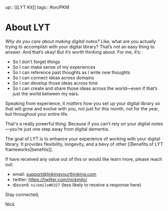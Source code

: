 up:: [[LYT Kit]]
tags:: #on/PKM 

# About LYT
*Why do you care about making digital notes?* Like, what are you actually trying to accomplish with your digital library? That’s not an easy thing to answer. And that’s okay! But it’s worth thinking about. For me, it’s: 

- So I don’t forget things
- So I can make sense of my experiences
- So I can reference past thoughts as I write new thoughts
- So I can connect ideas across domains
- So I can develop those ideas across time
- So I can create and share those ideas across the world—even if that’s just the world between my ears.

Speaking from experience, it *matters* how you set up your digital library so that will grow and evolve with you, not just for this month, not for the year, but throughout your entire life. 

That's a really powerful thing. Because if you can’t rely on your digital notes—you’re just one step away from digital dementia.

The goal of LYT is to enhance your experience of working with your digital library. It provides flexibility, longevity, and a bevy of other [[Benefits of LYT frameworks|benefits]].

If have received any value out of this or would like learn more, please reach out:
- email: support@linkingyourthinking.com
- twitter: https://twitter.com/nickmilo/
- discord: `nickmilo#6327` (less likely to receive a response here)

Stay connected,

Nick